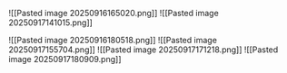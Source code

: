 ![[Pasted image 20250916165020.png]]
![[Pasted image 20250917141015.png]]

![[Pasted image 20250916180518.png]]
![[Pasted image 20250917155704.png]]
![[Pasted image 20250917171218.png]]
![[Pasted image 20250917180909.png]]
